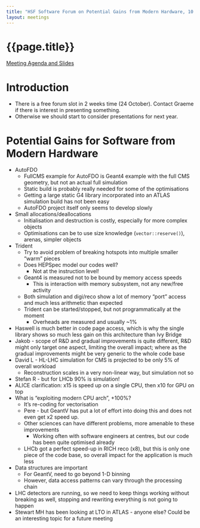```yaml
---
title: "HSF Software Forum on Potential Gains from Modern Hardware, 10 October, 2018"
layout: meetings
---
```


# {{page.title}}

[Meeting Agenda and Slides](https://indico.cern.ch/event/745286/)

Introduction
============
- There is a free forum slot in 2 weeks time (24 October). Contact
  Graeme if there is interest in presenting something.
- Otherwise we should start to consider presentations for next year.

Potential Gains for Software from Modern Hardware
=================================================
-   AutoFDO
    -   FullCMS example for AutoFDO is Geant4 example with the full CMS
        geometry, but not an actual full simulation
    -   Static build is probably really needed for some of the
        optimisations
    -   Getting a large static G4 library incorporated into an ATLAS
        simulation build has not been easy
    -   AutoFDO project itself only seems to develop slowly
-   Small allocations/deallocations
    -   Initialisation and destruction is costly, especially for more
        complex objects
    -   Optimisations can be to use size knowledge (`vector::reserve()`),
        arenas, simpler objects
-   Trident
    -   Try to avoid problem of breaking hotspots into multiple smaller
        “warm” pieces
    -   Does HEPSpec model our codes well?
        -   Not at the instruction level!
    -   Geant4 is measured not to be bound by memory access speeds
        -   This is interaction with memory subsystem, not any new/free
            activity
    -   Both simulation and digi/reco show a lot of memory “port” access
        and much less arithmetic than expected
    -   Trident can be started/stopped, but not programmatically at the
        moment
        -   Overheads are measured and usually \~1%
-   Haswell is much better in code page access, which is why the single
    library shows so much less gain on this architecture than Ivy
    Bridge
-   Jakob - scope of R&D and gradual improvements is quite different,
    R&D might only target one aspect, limiting the overall impact;
    where as the gradual improvements might be very generic to the
    whole code base
-   David L - HL-LHC simulation for CMS is projected to be only 5% of
    overall workload
    -   Reconstruction scales in a very non-linear way, but simulation
        not so
-   Stefan R - but for LHCb 90% is simulation!
-   ALICE clarification: x15 is speed up on a single CPU, then x10 for
    GPU on top
-   What is “exploiting modern CPU arch”, +100%?
    -   It’s re-coding for vectorisation
    -   Pere - but GeantV has put a lot of effort into doing this and does
        not even get x2 speed up.
    -   Other sciences can have different problems, more amenable to
        these improvements
        -   Working often with software engineers at centres, but our
            code has been quite optimised already
    -   LHCb got a perfect speed-up in RICH reco (x8), but this is only
        one piece of the code base, so overall impact for the application
        is much less
-   Data structures are important
    -   For GeantV, need to go beyond 1-D binning
    -   However, data access patterns can vary through the processing
        chain
-   LHC detectors are running, so we need to keep things working without
    breaking as well, stopping and rewriting everything is not going
    to happen
-   Stewart MH has been looking at LTO in ATLAS - anyone else? Could
    be an interesting topic for a future meeting
